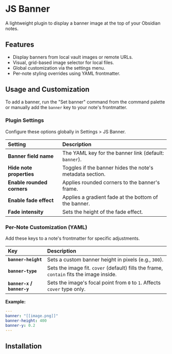 # JS Banner
A lightweight plugin to display a banner image at the top of your Obsidian notes.

## Features
* Display banners from local vault images or remote URLs.
* Visual, grid-based image selector for local files.
* Global customization via the settings menu.
* Per-note styling overrides using YAML frontmatter.

## Usage and Customization
To add a banner, run the "Set banner" command from the command palette or manually add the `banner` key to your note's frontmatter.

### Plugin Settings
Configure these options globally in Settings > JS Banner.

| Setting | Description |
| :--- | :--- |
| **Banner field name** | The YAML key for the banner link (default: `banner`). |
| **Hide note properties** | Toggles if the banner hides the note's metadata section. |
| **Enable rounded corners** | Applies rounded corners to the banner's frame. |
| **Enable fade effect** | Applies a gradient fade at the bottom of the banner. |
| **Fade intensity** | Sets the height of the fade effect. |

### Per-Note Customization (YAML)
Add these keys to a note's frontmatter for specific adjustments.

| Key | Description |
| :--- | :--- |
| **`banner-height`** | Sets a custom banner height in pixels (e.g., `300`). |
| **`banner-type`** | Sets the image fit. `cover` (default) fills the frame, `contain` fits the image inside. |
| **`banner-x` / `banner-y`** | Sets the image's focal point from `0` to `1`. Affects `cover` type only. |

**Example:**
```yaml
---
banner: "[[image.png]]"
banner-height: 400
banner-y: 0.2
---
```

## Installation
